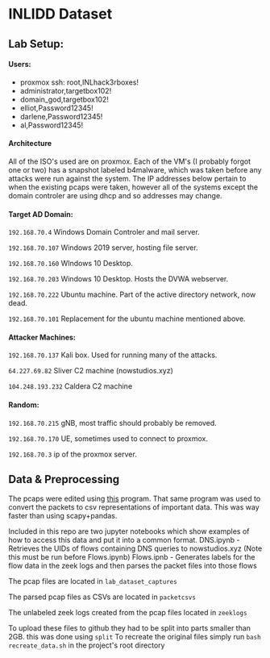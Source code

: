 # INLIDD Dataset

## Lab Setup:
#### Users:
* proxmox ssh: root,INLhack3rboxes!
* administrator,targetbox102!
* domain_god,targetbox102!
* elliot,Password12345!
* darlene,Password12345!
* al,Password12345!

#### Architecture
All of the ISO's used are on proxmox. Each of the VM's (I probably forgot one or two) has a snapshot labeled b4malware, which 
was taken before any attacks were run against the system. The IP addresses below pertain to when the existing pcaps were taken, however all of the systems except the domain controler are using dhcp and so addresses may change.

#### Target AD Domain:
`192.168.70.4` Windows Domain Controler and mail server.

`192.168.70.107` Windows 2019 server, hosting file server.

`192.168.70.160` WIndows 10 Desktop.

`192.168.70.203` Windows 10 Desktop. Hosts the DVWA webserver.

`192.168.70.222` Ubuntu machine. Part of the active directory network, now dead.

`192.168.70.101` Replacement for the ubuntu machine mentioned above.

#### Attacker Machines:
`192.168.70.137` Kali box. Used for running many of the attacks.

`64.227.69.82` Sliver C2 machine (nowstudios.xyz)

`104.248.193.232` Caldera C2 machine

#### Random:
`192.168.70.215` gNB, most traffic should probably be removed.

`192.168.70.170` UE, sometimes used to connect to proxmox.

`192.168.70.3` ip of the proxmox server.

## Data & Preprocessing
The pcaps were edited using [this](https://github.com/Hannnah1/Edcap) program.
That same program was used to convert the packets to csv representations of important data. This was way faster than using scapy+pandas.

Included in this repo are two jupyter notebooks which show examples of how to access this data and put it into a common format.
DNS.ipynb - Retrieves the UIDs of flows containing DNS queries to nowstudios.xyz (Note this must be run before Flows.ipynb)
Flows.ipnb - Generates labels for the flow data in the zeek logs and then parses the packet files into those flows

The pcap files are located in `lab_dataset_captures`

The parsed pcap files as CSVs are located in `packetcsvs`

The unlabeled zeek logs created from the pcap files located in `zeeklogs`

To upload these files to github they had to be split into parts smaller than 2GB. this was done using `split`
To recreate the original files simply run `bash recreate_data.sh` in the project's root directory